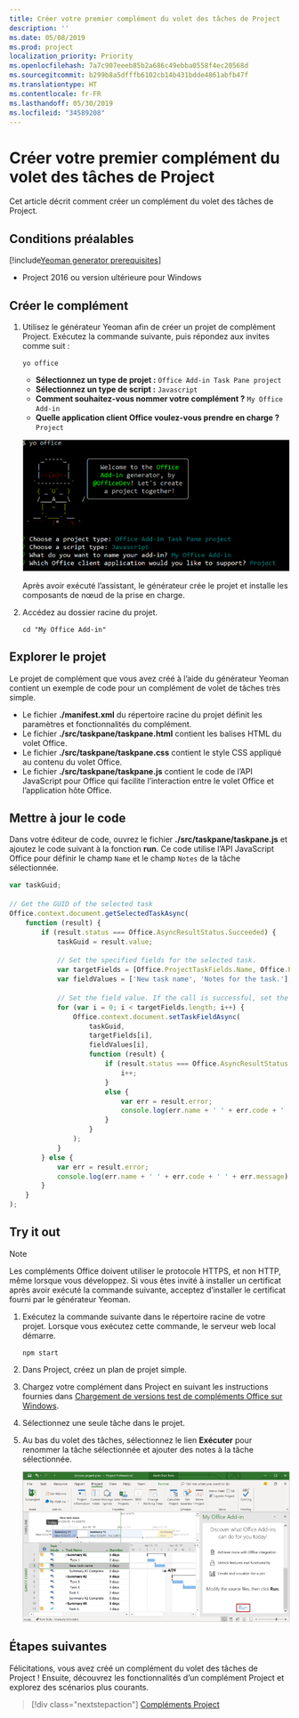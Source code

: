 ```yaml
---
title: Créer votre premier complément du volet des tâches de Project
description: ''
ms.date: 05/08/2019
ms.prod: project
localization_priority: Priority
ms.openlocfilehash: 7a7c907eeeb85b2a686c49ebba0558f4ec20568d
ms.sourcegitcommit: b299b8a5dfffb6102cb14b431bdde4861abfb47f
ms.translationtype: HT
ms.contentlocale: fr-FR
ms.lasthandoff: 05/30/2019
ms.locfileid: "34589208"
---
```

# <a name="build-your-first-project-task-pane-add-in"></a>Créer votre premier complément du volet des tâches de Project

Cet article décrit comment créer un complément du volet des tâches de Project.

## <a name="prerequisites"></a>Conditions préalables

[!include[Yeoman generator prerequisites](../includes/quickstart-yo-prerequisites.md)]

- Project 2016 ou version ultérieure pour Windows

## <a name="create-the-add-in"></a>Créer le complément

1. Utilisez le générateur Yeoman afin de créer un projet de complément Project. Exécutez la commande suivante, puis répondez aux invites comme suit :

    ```command&nbsp;line
    yo office
    ```

    - **Sélectionnez un type de projet :** `Office Add-in Task Pane project`
    - **Sélectionnez un type de script :** `Javascript`
    - **Comment souhaitez-vous nommer votre complément ?** `My Office Add-in`
    - **Quelle application client Office voulez-vous prendre en charge ?** `Project`

    ![Capture d’écran des invites et des réponses relatives au générateur Yeoman](../images/yo-office-project.png)
    
    Après avoir exécuté l’assistant, le générateur crée le projet et installe les composants de nœud de la prise en charge.
    
2. Accédez au dossier racine du projet.

    ```command&nbsp;line
    cd "My Office Add-in"
    ```

## <a name="explore-the-project"></a>Explorer le projet

Le projet de complément que vous avez créé à l’aide du générateur Yeoman contient un exemple de code pour un complément de volet de tâches très simple. 

- Le fichier **./manifest.xml** du répertoire racine du projet définit les paramètres et fonctionnalités du complément.
- Le fichier **./src/taskpane/taskpane.html** contient les balises HTML du volet Office.
- Le fichier **./src/taskpane/taskpane.css** contient le style CSS appliqué au contenu du volet Office.
- Le fichier **./src/taskpane/taskpane.js** contient le code de l’API JavaScript pour Office qui facilite l’interaction entre le volet Office et l’application hôte Office.

## <a name="update-the-code"></a>Mettre à jour le code

Dans votre éditeur de code, ouvrez le fichier **./src/taskpane/taskpane.js** et ajoutez le code suivant à la fonction **run**. Ce code utilise l’API JavaScript Office pour définir le champ `Name` et le champ `Notes` de la tâche sélectionnée.

```js
var taskGuid;

// Get the GUID of the selected task
Office.context.document.getSelectedTaskAsync(
    function (result) {
        if (result.status === Office.AsyncResultStatus.Succeeded) {
            taskGuid = result.value;

            // Set the specified fields for the selected task.
            var targetFields = [Office.ProjectTaskFields.Name, Office.ProjectTaskFields.Notes];
            var fieldValues = ['New task name', 'Notes for the task.'];

            // Set the field value. If the call is successful, set the next field.
            for (var i = 0; i < targetFields.length; i++) {
                Office.context.document.setTaskFieldAsync(
                    taskGuid,
                    targetFields[i],
                    fieldValues[i],
                    function (result) {
                        if (result.status === Office.AsyncResultStatus.Succeeded) {
                            i++;
                        }
                        else {
                            var err = result.error;
                            console.log(err.name + ' ' + err.code + ' ' + err.message);
                        }
                    }
                );
            }
        } else {
            var err = result.error;
            console.log(err.name + ' ' + err.code + ' ' + err.message);
        }
    }
);
```

## <a name="try-it-out"></a>Try it out

> [!NOTE]
> Les compléments Office doivent utiliser le protocole HTTPS, et non HTTP, même lorsque vous développez. Si vous êtes invité à installer un certificat après avoir exécuté la commande suivante, acceptez d’installer le certificat fourni par le générateur Yeoman.

1. Exécutez la commande suivante dans le répertoire racine de votre projet. Lorsque vous exécutez cette commande, le serveur web local démarre.

    ```command&nbsp;line
    npm start
    ```

2. Dans Project, créez un plan de projet simple.

3. Chargez votre complément dans Project en suivant les instructions fournies dans [Chargement de versions test de compléments Office sur Windows](../testing/create-a-network-shared-folder-catalog-for-task-pane-and-content-add-ins.md).

4. Sélectionnez une seule tâche dans le projet.

5. Au bas du volet des tâches, sélectionnez le lien **Exécuter** pour renommer la tâche sélectionnée et ajouter des notes à la tâche sélectionnée.

    ![Capture d’écran de l’application Project avec le complément du volet des tâches chargé](../images/project-quickstart-addin-1.png)

## <a name="next-steps"></a>Étapes suivantes

Félicitations, vous avez créé un complément du volet des tâches de Project ! Ensuite, découvrez les fonctionnalités d’un complément Project et explorez des scénarios plus courants.

> [!div class="nextstepaction"]
> [Compléments Project](../project/project-add-ins.md)


